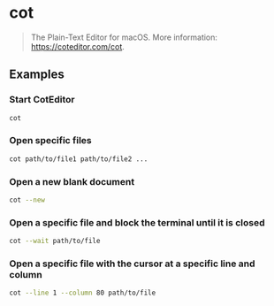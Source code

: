 # cot

> The Plain-Text Editor for macOS. More information: <https://coteditor.com/cot>.

## Examples

### Start CotEditor

```bash
cot
```

### Open specific files

```bash
cot path/to/file1 path/to/file2 ...
```

### Open a new blank document

```bash
cot --new
```

### Open a specific file and block the terminal until it is closed

```bash
cot --wait path/to/file
```

### Open a specific file with the cursor at a specific line and column

```bash
cot --line 1 --column 80 path/to/file
```
